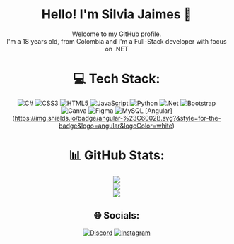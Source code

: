 <div id="header" align="center">
<h1 align="center"> Hello! I'm Silvia Jaimes 👋</h1> 
Welcome to my GitHub profile. <br>
I'm a 18 years old, from Colombia and I'm a Full-Stack developer with focus on .NET <br>

# 💻 Tech Stack:
![C#](https://img.shields.io/badge/c%23-%23239120.svg?style=for-the-badge&logo=c-sharp&logoColor=white) ![CSS3](https://img.shields.io/badge/css3-%231572B6.svg?style=for-the-badge&logo=css3&logoColor=white) ![HTML5](https://img.shields.io/badge/html5-%23E34F26.svg?style=for-the-badge&logo=html5&logoColor=white) ![JavaScript](https://img.shields.io/badge/javascript-%23323330.svg?style=for-the-badge&logo=javascript&logoColor=%23F7DF1E) ![Python](https://img.shields.io/badge/python-3670A0?style=for-the-badge&logo=python&logoColor=ffdd54) ![.Net](https://img.shields.io/badge/.NET-5C2D91?style=for-the-badge&logo=.net&logoColor=white) ![Bootstrap](https://img.shields.io/badge/bootstrap-%23563D7C.svg?style=for-the-badge&logo=bootstrap&logoColor=white) ![Canva](https://img.shields.io/badge/Canva-%2300C4CC.svg?style=for-the-badge&logo=Canva&logoColor=white) ![Figma](https://img.shields.io/badge/figma-%23F24E1E.svg?style=for-the-badge&logo=figma&logoColor=white) ![MySQL](https://img.shields.io/badge/mysql-%2300f.svg?style=for-the-badge&logo=mysql&logoColor=white) 
[Angular]
(https://img.shields.io/badge/angular-%23C6002B.svg?&style=for-the-badge&logo=angular&logoColor=white) 

# 📊 GitHub Stats:
![](https://github-readme-streak-stats.herokuapp.com/?user=SilviaJaimes&theme=dark&hide_border=false)<br/>
![](https://github-readme-stats.vercel.app/api?username=SilviaJaimes&theme=dark&hide_border=false&include_all_commits=false&count_private=true)<br/>
![](https://github-readme-stats.vercel.app/api/top-langs/?username=SilviaJaimes&theme=dark&hide_border=false&include_all_commits=false&count_private=true&layout=compact)

## 🌐 Socials:
[![Discord](https://img.shields.io/badge/Discord-%237289DA.svg?logo=discord&logoColor=white)](https://discord.gg/silviajaimes) [![Instagram](https://img.shields.io/badge/Instagram-%23E4405F.svg?logo=Instagram&logoColor=white)](https://instagram.com/_silvia_jaimes) 
